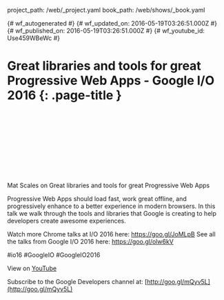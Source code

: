 project_path: /web/_project.yaml
book_path: /web/shows/_book.yaml

{# wf_autogenerated #}
{# wf_updated_on: 2016-05-19T03:26:51.000Z #}
{# wf_published_on: 2016-05-19T03:26:51.000Z #}
{# wf_youtube_id: Use459WBeWc #}

# Great libraries and tools for great Progressive Web Apps - Google I/O 2016 {: .page-title }


<div class="video-wrapper">
  <iframe class="devsite-embedded-youtube-video" data-video-id="Use459WBeWc"
          data-autohide="1" data-showinfo="0" frameborder="0" allowfullscreen>
  </iframe>
</div>

Mat Scales on Great libraries and tools for great Progressive Web Apps 

Progressive Web Apps should load fast, work great offline, and progressively enhance to a better experience in modern browsers. In this talk we walk through the tools and libraries that Google is creating to help developers create awesome experiences.

Watch more Chrome talks at I/O 2016 here: https://goo.gl/JoMLpB 
See all the talks from Google I/O 2016 here: https://goo.gl/olw6kV

#io16 #GoogleIO #GoogleIO2016

View on [YouTube](https://youtu.be/Use459WBeWc)

Subscribe to the Google Developers channel at: [http://goo.gl/mQyv5L](http://goo.gl/mQyv5L)
